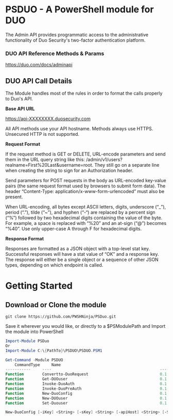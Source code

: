 # PSDUO - A PowerShell module for DUO
The Admin API provides programmatic access to the administrative functionality of Duo Security's two-factor authentication platform.

### DUO API Reference Methods & Params
https://duo.com/docs/adminapi

## DUO API Call Details

The Module handles most of the rules in order to format the calls properly to Duo's API.

**Base API URL**

https://api-XXXXXXXX.duosecurity.com

All API methods use your API hostname. Methods always use HTTPS. Unsecured HTTP is not supported.

**Request Format**

If the request method is GET or DELETE, URL-encode parameters and send them in the URL query string like this:
/admin/v1/users?realname=First%20Last&username=root. They still go on a separate line when creating the string to sign for an Authorization header.

Send parameters for POST requests in the body as URL-encoded key-value pairs (the same request format used by browsers to submit form data).
The header “Content-Type: application/x-www-form-urlencoded” must also be present.

When URL-encoding, all bytes except ASCII letters, digits, underscore (“_”), period (“.”), tilde (“~”), and hyphen (“-“) are replaced by a percent sign
(“%”) followed by two hexadecimal digits containing the value of the byte. For example, a space is replaced with “%20” and an at-sign (“@”) becomes “%40”.
Use only upper-case A through F for hexadecimal digits.

**Response Format**

Responses are formatted as a JSON object with a top-level stat key.
Successful responses will have a stat value of “OK” and a response key. The response will either be a single object or a sequence of other JSON types, depending on which endpoint is called.

# Getting Started
## Download or Clone the module
    git clone https://github.com/PWSHNinja/PSDuo.git

Save it wherever you would like, or directly to a $PSModulePath and
Import the module into PowerShell

```powershell
Import-Module PSDuo
Or
Import-Module C:\{PathTo}\PSDUO\PSDUO.PSM1
```

```powershell
Get-Command -Module PSDUO
    CommandType     Name                                               Version    Source
-----------     ----                                               -------    ------
Function        Convertto-DuoRequest                               0.1        PSDuo
Function        Get-DUOuser                                        0.1        PSDuo
Function        Invoke-DuoAuth                                     0.1        PSDuo
Function        Invoke-DuoPreAuth                                  0.1        PSDuo
Function        New-DuoConfig                                      0.1        PSDuo
Function        New-DUOuser                                        0.1        PSDuo
Function        Set-Duouser                                        0.1        PSDuo

New-DuoConfig [-iKey] <String> [-sKey] <String> [-apiHost] <String> [-SaveConfig] [<CommonParameters>]
```